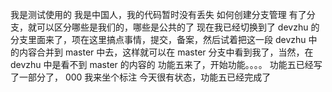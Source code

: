我是测试使用的
我是中国人，我的代码暂时没有丢失
如何创建分支管理
有了分支，就可以区分哪些是我们的，哪些是公共的了
现在我已经切换到了 devzhu 的分支里面来了，项在这里搞点事情，提交，备案，然后试着把这一段 devzhu 中的内容合并到 master 中去，这样就可以在 master 分支中看到我了，当然，在 devzhu 中是看不到 master 的内容的
功能五来了，开始功能。。。。
功能五已经写了一部分了， 000 我来坐个标注
今天很有状态，功能五已经完成了
